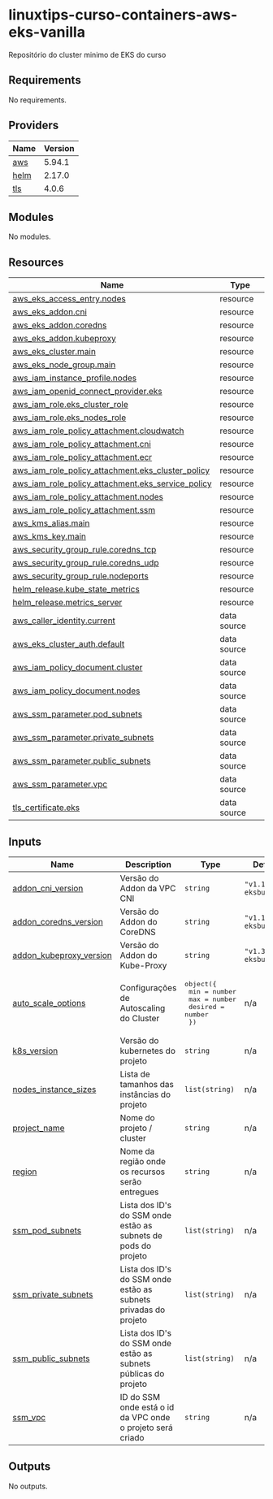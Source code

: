 # linuxtips-curso-containers-aws-eks-vanilla
Repositório do cluster minimo de EKS do curso

<!-- BEGIN_TF_DOCS -->
## Requirements

No requirements.

## Providers

| Name | Version |
|------|---------|
| <a name="provider_aws"></a> [aws](#provider\_aws) | 5.94.1 |
| <a name="provider_helm"></a> [helm](#provider\_helm) | 2.17.0 |
| <a name="provider_tls"></a> [tls](#provider\_tls) | 4.0.6 |

## Modules

No modules.

## Resources

| Name | Type |
|------|------|
| [aws_eks_access_entry.nodes](https://registry.terraform.io/providers/hashicorp/aws/latest/docs/resources/eks_access_entry) | resource |
| [aws_eks_addon.cni](https://registry.terraform.io/providers/hashicorp/aws/latest/docs/resources/eks_addon) | resource |
| [aws_eks_addon.coredns](https://registry.terraform.io/providers/hashicorp/aws/latest/docs/resources/eks_addon) | resource |
| [aws_eks_addon.kubeproxy](https://registry.terraform.io/providers/hashicorp/aws/latest/docs/resources/eks_addon) | resource |
| [aws_eks_cluster.main](https://registry.terraform.io/providers/hashicorp/aws/latest/docs/resources/eks_cluster) | resource |
| [aws_eks_node_group.main](https://registry.terraform.io/providers/hashicorp/aws/latest/docs/resources/eks_node_group) | resource |
| [aws_iam_instance_profile.nodes](https://registry.terraform.io/providers/hashicorp/aws/latest/docs/resources/iam_instance_profile) | resource |
| [aws_iam_openid_connect_provider.eks](https://registry.terraform.io/providers/hashicorp/aws/latest/docs/resources/iam_openid_connect_provider) | resource |
| [aws_iam_role.eks_cluster_role](https://registry.terraform.io/providers/hashicorp/aws/latest/docs/resources/iam_role) | resource |
| [aws_iam_role.eks_nodes_role](https://registry.terraform.io/providers/hashicorp/aws/latest/docs/resources/iam_role) | resource |
| [aws_iam_role_policy_attachment.cloudwatch](https://registry.terraform.io/providers/hashicorp/aws/latest/docs/resources/iam_role_policy_attachment) | resource |
| [aws_iam_role_policy_attachment.cni](https://registry.terraform.io/providers/hashicorp/aws/latest/docs/resources/iam_role_policy_attachment) | resource |
| [aws_iam_role_policy_attachment.ecr](https://registry.terraform.io/providers/hashicorp/aws/latest/docs/resources/iam_role_policy_attachment) | resource |
| [aws_iam_role_policy_attachment.eks_cluster_policy](https://registry.terraform.io/providers/hashicorp/aws/latest/docs/resources/iam_role_policy_attachment) | resource |
| [aws_iam_role_policy_attachment.eks_service_policy](https://registry.terraform.io/providers/hashicorp/aws/latest/docs/resources/iam_role_policy_attachment) | resource |
| [aws_iam_role_policy_attachment.nodes](https://registry.terraform.io/providers/hashicorp/aws/latest/docs/resources/iam_role_policy_attachment) | resource |
| [aws_iam_role_policy_attachment.ssm](https://registry.terraform.io/providers/hashicorp/aws/latest/docs/resources/iam_role_policy_attachment) | resource |
| [aws_kms_alias.main](https://registry.terraform.io/providers/hashicorp/aws/latest/docs/resources/kms_alias) | resource |
| [aws_kms_key.main](https://registry.terraform.io/providers/hashicorp/aws/latest/docs/resources/kms_key) | resource |
| [aws_security_group_rule.coredns_tcp](https://registry.terraform.io/providers/hashicorp/aws/latest/docs/resources/security_group_rule) | resource |
| [aws_security_group_rule.coredns_udp](https://registry.terraform.io/providers/hashicorp/aws/latest/docs/resources/security_group_rule) | resource |
| [aws_security_group_rule.nodeports](https://registry.terraform.io/providers/hashicorp/aws/latest/docs/resources/security_group_rule) | resource |
| [helm_release.kube_state_metrics](https://registry.terraform.io/providers/hashicorp/helm/latest/docs/resources/release) | resource |
| [helm_release.metrics_server](https://registry.terraform.io/providers/hashicorp/helm/latest/docs/resources/release) | resource |
| [aws_caller_identity.current](https://registry.terraform.io/providers/hashicorp/aws/latest/docs/data-sources/caller_identity) | data source |
| [aws_eks_cluster_auth.default](https://registry.terraform.io/providers/hashicorp/aws/latest/docs/data-sources/eks_cluster_auth) | data source |
| [aws_iam_policy_document.cluster](https://registry.terraform.io/providers/hashicorp/aws/latest/docs/data-sources/iam_policy_document) | data source |
| [aws_iam_policy_document.nodes](https://registry.terraform.io/providers/hashicorp/aws/latest/docs/data-sources/iam_policy_document) | data source |
| [aws_ssm_parameter.pod_subnets](https://registry.terraform.io/providers/hashicorp/aws/latest/docs/data-sources/ssm_parameter) | data source |
| [aws_ssm_parameter.private_subnets](https://registry.terraform.io/providers/hashicorp/aws/latest/docs/data-sources/ssm_parameter) | data source |
| [aws_ssm_parameter.public_subnets](https://registry.terraform.io/providers/hashicorp/aws/latest/docs/data-sources/ssm_parameter) | data source |
| [aws_ssm_parameter.vpc](https://registry.terraform.io/providers/hashicorp/aws/latest/docs/data-sources/ssm_parameter) | data source |
| [tls_certificate.eks](https://registry.terraform.io/providers/hashicorp/tls/latest/docs/data-sources/certificate) | data source |

## Inputs

| Name | Description | Type | Default | Required |
|------|-------------|------|---------|:--------:|
| <a name="input_addon_cni_version"></a> [addon\_cni\_version](#input\_addon\_cni\_version) | Versão do Addon da VPC CNI | `string` | `"v1.18.3-eksbuild.2"` | no |
| <a name="input_addon_coredns_version"></a> [addon\_coredns\_version](#input\_addon\_coredns\_version) | Versão do Addon do CoreDNS | `string` | `"v1.11.3-eksbuild.1"` | no |
| <a name="input_addon_kubeproxy_version"></a> [addon\_kubeproxy\_version](#input\_addon\_kubeproxy\_version) | Versão do Addon do Kube-Proxy | `string` | `"v1.30.6-eksbuild.3"` | no |
| <a name="input_auto_scale_options"></a> [auto\_scale\_options](#input\_auto\_scale\_options) | Configurações de Autoscaling do Cluster | <pre>object({<br>    min     = number<br>    max     = number<br>    desired = number<br>  })</pre> | n/a | yes |
| <a name="input_k8s_version"></a> [k8s\_version](#input\_k8s\_version) | Versão do kubernetes do projeto | `string` | n/a | yes |
| <a name="input_nodes_instance_sizes"></a> [nodes\_instance\_sizes](#input\_nodes\_instance\_sizes) | Lista de tamanhos das instâncias do projeto | `list(string)` | n/a | yes |
| <a name="input_project_name"></a> [project\_name](#input\_project\_name) | Nome do projeto / cluster | `string` | n/a | yes |
| <a name="input_region"></a> [region](#input\_region) | Nome da região onde os recursos serão entregues | `string` | n/a | yes |
| <a name="input_ssm_pod_subnets"></a> [ssm\_pod\_subnets](#input\_ssm\_pod\_subnets) | Lista dos ID's do SSM onde estão as subnets de pods do projeto | `list(string)` | n/a | yes |
| <a name="input_ssm_private_subnets"></a> [ssm\_private\_subnets](#input\_ssm\_private\_subnets) | Lista dos ID's do SSM onde estão as subnets privadas do projeto | `list(string)` | n/a | yes |
| <a name="input_ssm_public_subnets"></a> [ssm\_public\_subnets](#input\_ssm\_public\_subnets) | Lista dos ID's do SSM onde estão as subnets públicas do projeto | `list(string)` | n/a | yes |
| <a name="input_ssm_vpc"></a> [ssm\_vpc](#input\_ssm\_vpc) | ID do SSM onde está o id da VPC onde o projeto será criado | `string` | n/a | yes |

## Outputs

No outputs.
<!-- END_TF_DOCS -->